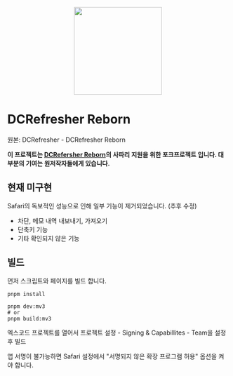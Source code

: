 <p align="center">
    <img src="https://github.com/green1052/DCRefresher-Reborn/raw/main/src/assets/icons/logo/Icon.png" width="200px"/>
</p>

# DCRefresher Reborn

원본: DCRefresher - DCRefresher Reborn

**이 프로젝트는 [DCRefersher Reborn](https://github.com/green1052/DCRefresher-Reborn)의 사파리 지원을 위한 포크프로젝트 입니다. 대부분의 기여는 원저작자들에게 있습니다.**

## 현재 미구현

Safari의 독보적인 성능으로 인해 일부 기능이 제거되었습니다. (추후 수정)

* 차단, 메모 내역 내보내기, 가져오기
* 단축키 기능
* 기타 확인되지 않은 기능

## 빌드

먼저 스크립트와 페이지를 빌드 합니다.
```
pnpm install

pnpm dev:mv3
# or
pnpm build:mv3
```
엑스코드 프로젝트를 열어서 프로젝트 설정 - Signing & Capabillites - Team을 설정 후 빌드

앱 서명이 불가능하면 Safari 설정에서 "서명되지 않은 확장 프로그램 허용" 옵션을 켜야 합니다.
